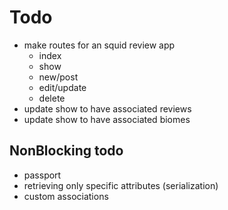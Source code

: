 # Todo 
- make routes for an squid review app
    - index
    - show 
    - new/post
    - edit/update
    - delete 
- update show to have associated reviews
- update show to have associated biomes 

## NonBlocking todo 
- passport 
- retrieving only specific attributes (serialization)
- custom associations 